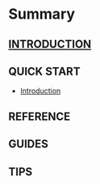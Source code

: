 # Summary

## [INTRODUCTION](/README.md)

## QUICK START

* [Introduction](README.md)

## REFERENCE

## GUIDES

## TIPS



